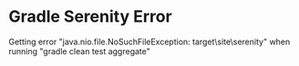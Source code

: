 # Gradle Serenity Error
Getting error "java.nio.file.NoSuchFileException: target\site\serenity" when running "gradle clean test aggregate"


